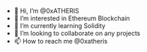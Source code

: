 - 👋 Hi, I’m @0xATHERIS
- 👀 I’m interested in Ethereum Blockchain
- 🌱 I’m currently learning Solidity
- 💞️ I’m looking to collaborate on any projects
- 📫 How to reach me @0xatheris

<!---
0xATHERIS/0xATHERIS is a ✨ special ✨ repository because its `README.md` (this file) appears on your GitHub profile.
You can click the Preview link to take a look at your changes.
--->
